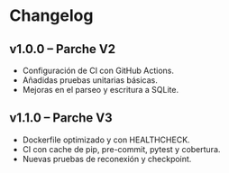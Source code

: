 # Changelog

## v1.0.0 – Parche V2

- Configuración de CI con GitHub Actions.
- Añadidas pruebas unitarias básicas.
- Mejoras en el parseo y escritura a SQLite.

## v1.1.0 – Parche V3

- Dockerfile optimizado y con HEALTHCHECK.
- CI con cache de pip, pre-commit, pytest y cobertura.
- Nuevas pruebas de reconexión y checkpoint.

